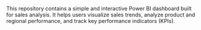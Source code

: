 This repository contains a simple and interactive Power BI dashboard built for sales analysis. It helps users visualize sales trends, analyze product and regional performance, and track key performance indicators (KPIs).
